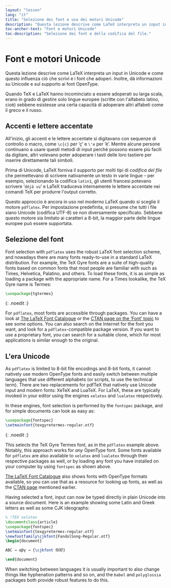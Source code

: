 ```yaml
---
layout: "lesson"
lang: "it"
title: "Selezione dei font e uso dei motori Unicode"
description: "Questa lezione descrive come LaTeX interpreta un input in Unicode e come questo influenza ciò che scrivi e i font che adoperi. Inoltre, dà informazioni su Unicode e sul supporto ai font OpenType."
toc-anchor-text: "Font e motori Unicode"
toc-description: "Selezione dei font e della codifica del file."
---
```


# Font e motori Unicode

<span
  class="summary">Questa lezione descrive come LaTeX interpreta un input in Unicode e come questo influenza ciò che scrivi e i font che adoperi. Inoltre, dà informazioni su Unicode e sul supporto ai font OpenType.</span>

Quando TeX e LaTeX hanno incominciato a essere adoperati su larga scala, 
erano in grado di gestire solo lingue europee (scritte con l'alfabeto
latino, cioè) sebbene esistesse una certa capacità di adoperare altri 
alfabeti come il greco e il russo.

## Accenti e lettere accentate

All'inizio, gli accenti e le lettere accentate si digitavano con 
sequenze di controllo o macro, come `\c{c}` per ‘ç’ e `\'e` per ‘é’.
Mentre alcune persone continuano a usare questi metodi di input 
perché possono essere più facili da digitare, altri volevano 
poter adoperare i tasti delle loro tastiere per inserire direttamente 
tali simboli.

Prima di Unicode, LaTeX forniva il supporto per molti tipi di *codifica 
del file* che permettevano di scrivere nativamente un testo in varie 
lingue – per esempio, selezionando la codifica `latin1`, gli utenti 
francesi potevano scrivere ‘`déjà vu`’ e LaTeX traduceva internamente 
le lettere accentate nei comandi TeX per produrre l'output corretto.

Questo approccio è ancora in uso nel moderno LaTeX quando si sceglie 
il motore `pdflatex`. Per impostazione predefinita, si presume che 
tutti i file siano Unicode (codifica UTF-8) se non diversamente 
specificato. Sebbene questo motore sia limitato ai caratteri a 8-bit, 
la maggior parte delle lingue europee può essere supportata.

## Selezione del font

Font selection with `pdflatex` uses the robust LaTeX font selection scheme, and
nowadays there are many fonts ready-to-use in a standard LaTeX distribution. For
example, the TeX Gyre fonts are a suite of high-quality fonts based on common
fonts that most people are familiar with such as Times, Helvetica, Palatino, and
others. To load these fonts, it is as simple as loading a package with the
appropriate name. For a Times lookalike, the TeX Gyre name is Termes:

```latex
\usepackage{tgtermes}
```
{: .noedit :}

For `pdflatex`, most fonts are accessible through packages.  You can have a look
at [The LaTeX Font Catalogue](https://www.tug.org/FontCatalogue/) or the
[CTAN page on the ‘Font’ topic](https://www.ctan.org/topic/font) to see some
options.  You can also search on the Internet for the font you want, and look
for a `pdflatex`-compatible package version.  If you want to use a proprietary
font, you can search for a suitable clone, which for most applications is
similar enough to the original.

## L'era Unicode

As `pdflatex` is limited to 8-bit file encodings and 8-bit fonts, it cannot
natively use modern OpenType fonts and easily switch between multiple languages
that use different alphabets (or scripts, to use the technical term). There are
two replacements for pdfTeX that natively use Unicode input and modern fonts:
XeTeX and LuaTeX. For LaTeX, these are typically invoked in your editor using
the engines `xelatex` and `lualatex` respectively.

In these engines, font selection is performed by the `fontspec` package, and for
simple documents can look as easy as:
```latex
\usepackage{fontspec}
\setmainfont{texgyretermes-regular.otf}
```
{: .noedit :}

This selects the TeX Gyre Termes font, as in the `pdflatex` example above.
Notably, this approach works for *any* OpenType font.  Some fonts available for
`pdflatex` are also available to `xelatex` and `lualatex` through their
respective packages as well, or by loading any font you have installed on your
computer by using `fontspec` as shown above.

[The LaTeX Font Catalogue](https://www.tug.org/FontCatalogue/) also shows fonts
with OpenType formats available, so you can use that as a resource for looking
up fonts, as well as the [CTAN page](https://www.ctan.org/topic/font) mentioned
earlier.

Having selected a font, input can now be typed directly in plain Unicode into a 
source document. Here is an example showing some Latin and Greek letters as 
well as some CJK ideographs:

```latex
% !TEX xelatex
\documentclass{article}
\usepackage{fontspec}
\setmainfont{texgyretermes-regular.otf}
\newfontfamily\cjkfont{FandolSong-Regular.otf}
\begin{document}

ABC → αβγ → {\cjkfont 你好}

\end{document}
```

<p 
  class="hint">When switching between languages it is usually important to also change things like hyphenation patterns and so on, and the <code>babel</code> and <code>polyglossia</code> packages both provide robust features to do this.</p>
